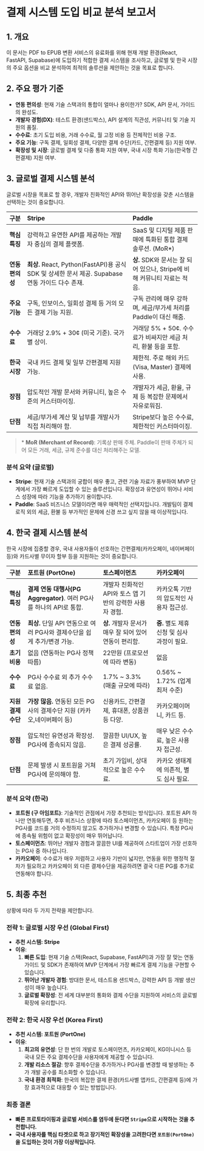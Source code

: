 # 결제 시스템 도입 비교 분석 보고서

## 1. 개요
이 문서는 PDF to EPUB 변환 서비스의 유료화를 위해 현재 개발 환경(React, FastAPI, Supabase)에 도입하기 적합한 결제 시스템을 조사하고, 글로벌 및 한국 시장의 주요 옵션을 비교 분석하여 최적의 솔루션을 제안하는 것을 목표로 합니다.

## 2. 주요 평가 기준
- **연동 편의성**: 현재 기술 스택과의 통합이 얼마나 용이한가? SDK, API 문서, 가이드의 완성도.
- **개발자 경험(DX)**: 테스트 환경(샌드박스), API 설계의 직관성, 커뮤니티 및 기술 지원의 품질.
- **수수료**: 초기 도입 비용, 거래 수수료, 월 고정 비용 등 전체적인 비용 구조.
- **주요 기능**: 구독 결제, 일회성 결제, 다양한 결제 수단(카드, 간편결제 등) 지원 여부.
- **확장성 및 시장**: 글로벌 결제 및 다중 통화 지원 여부, 국내 시장 특화 기능(한국형 간편결제) 지원 여부.

## 3. 글로벌 결제 시스템 분석

글로벌 시장을 목표로 할 경우, 개발자 친화적인 API와 뛰어난 확장성을 갖춘 시스템을 선택하는 것이 중요합니다.

| 구분 | Stripe | Paddle |
| :--- | :--- | :--- |
| **핵심 특징** | 강력하고 유연한 API를 제공하는 개발자 중심의 결제 플랫폼. | SaaS 및 디지털 제품 판매에 특화된 통합 결제 솔루션. (MoR*) |
| **연동 편의성** | **최상.** React, Python(FastAPI)용 공식 SDK 및 상세한 문서 제공. Supabase 연동 가이드 다수 존재. | **상.** SDK와 문서는 잘 되어 있으나, Stripe에 비해 커뮤니티 자료는 적음. |
| **주요 기능** | 구독, 인보이스, 일회성 결제 등 거의 모든 결제 기능 지원. | 구독 관리에 매우 강하며, 세금/부가세 처리를 Paddle이 대신 해줌. |
| **수수료** | 거래당 2.9% + 30¢ (미국 기준). 국가별 상이. | 거래당 5% + 50¢. 수수료가 비싸지만 세금 처리, 환불 등을 포함. |
| **한국 시장** | 국내 카드 결제 및 일부 간편결제 지원 가능. | 제한적. 주로 해외 카드(Visa, Master) 결제에 사용. |
| **장점** | 압도적인 개발 문서와 커뮤니티, 높은 수준의 커스터마이징. | 개발자가 세금, 환율, 규제 등 복잡한 문제에서 자유로워짐. |
| **단점** | 세금/부가세 계산 및 납부를 개발사가 직접 처리해야 함. | Stripe보다 높은 수수료, 제한적인 커스터마이징. |

> \* **MoR (Merchant of Record)**: 기록상 판매 주체. Paddle이 판매 주체가 되어 모든 거래, 세금, 규제 준수를 대신 처리해주는 모델.

### 분석 요약 (글로벌)
- **Stripe**: 현재 기술 스택과의 궁합이 매우 좋고, 관련 기술 자료가 풍부하여 MVP 단계에서 가장 빠르게 도입할 수 있는 솔루션입니다. 확장성과 유연성이 뛰어나 서비스 성장에 따라 기능을 추가하기 용이합니다.
- **Paddle**: SaaS 비즈니스 모델이라면 매우 매력적인 선택지입니다. 개발팀이 결제 로직 외의 세금, 환불 등 부가적인 문제에 신경 쓰고 싶지 않을 때 이상적입니다.

## 4. 한국 결제 시스템 분석

한국 시장에 집중할 경우, 국내 사용자들이 선호하는 간편결제(카카오페이, 네이버페이 등)와 카드사별 무이자 할부 등을 지원하는 것이 중요합니다.

| 구분 | 포트원 (PortOne) | 토스페이먼츠 | 카카오페이 |
| :--- | :--- | :--- | :--- |
| **핵심 특징** | **결제 연동 대행사(PG Aggregator)**. 여러 PG사를 하나의 API로 통합. | 개발자 친화적인 API와 토스 앱 기반의 강력한 사용자 경험. | 카카오톡 기반의 압도적인 사용자 접근성. |
| **연동 편의성** | **최상.** 단일 API 연동으로 여러 PG사와 결제수단을 쉽게 추가/변경 가능. | **상.** 개발자 문서가 매우 잘 되어 있어 연동이 편리함. | **중.** 별도 제휴 신청 및 심사 과정이 필요. |
| **초기 비용** | 없음 (연동하는 PG사 정책 따름) | 22만원 (프로모션에 따라 변동) | 없음 |
| **수수료** | PG사 수수료 외 추가 수수료 없음. | 1.7% ~ 3.3% (매출 규모에 따라) | 0.56% ~ 1.72% (업계 최저 수준) |
| **지원 결제수단** | **가장 많음.** 연동된 모든 PG사의 결제수단 지원 (카카오,네이버페이 등) | 신용카드, 간편결제, 휴대폰, 상품권 등 다양. | 카카오페이머니, 카드 등. |
| **장점** | 압도적인 유연성과 확장성. PG사에 종속되지 않음. | 깔끔한 UI/UX, 높은 결제 성공률. | 매우 낮은 수수료, 높은 사용자 접근성. |
| **단점** | 문제 발생 시 포트원을 거쳐 PG사에 문의해야 함. | 초기 가입비, 상대적으로 높은 수수료. | 카카오 생태계에 의존적, 별도 심사 필요. |

### 분석 요약 (한국)
- **포트원 (구 아임포트)**: 기술적인 관점에서 가장 추천되는 방식입니다. 포트원 API 하나만 연동해두면, 추후 비즈니스 상황에 따라 토스페이먼츠, 카카오페이 등 원하는 PG사를 코드를 거의 수정하지 않고도 추가하거나 변경할 수 있습니다. 특정 PG사에 종속될 위험이 없고 확장성이 매우 뛰어납니다.
- **토스페이먼츠**: 뛰어난 개발자 경험과 깔끔한 UI를 제공하여 스타트업이 가장 선호하는 PG사 중 하나입니다.
- **카카오페이**: 수수료가 매우 저렴하고 사용자 기반이 넓지만, 연동을 위한 행정적 절차가 필요하고 카카오페이 외 다른 결제수단을 제공하려면 결국 다른 PG를 추가로 연동해야 합니다.

## 5. 최종 추천

상황에 따라 두 가지 전략을 제안합니다.

### 전략 1: 글로벌 시장 우선 (Global First)
- **추천 시스템: Stripe**
- **이유**:
    1.  **빠른 도입**: 현재 기술 스택(React, Supabase, FastAPI)과 가장 잘 맞는 연동 가이드 및 SDK가 존재하여 MVP 단계에서 가장 빠르게 결제 기능을 구현할 수 있습니다.
    2.  **뛰어난 개발자 경험**: 방대한 문서, 테스트용 샌드박스, 강력한 API 등 개발 생산성이 매우 높습니다.
    3.  **글로벌 확장성**: 전 세계 대부분의 통화와 결제 수단을 지원하여 서비스의 글로벌 확장에 유리합니다.

### 전략 2: 한국 시장 우선 (Korea First)
- **추천 시스템: 포트원 (PortOne)**
- **이유**:
    1.  **최고의 유연성**: 단 한 번의 개발로 토스페이먼츠, 카카오페이, KG이니시스 등 국내 모든 주요 결제수단을 사용자에게 제공할 수 있습니다.
    2.  **개발 리소스 절감**: 향후 결제수단을 추가하거나 PG사를 변경할 때 발생하는 추가 개발 공수를 최소화할 수 있습니다.
    3.  **국내 환경 최적화**: 한국의 복잡한 결제 환경(카드사별 앱카드, 간편결제 등)에 가장 효과적으로 대응할 수 있는 방법입니다.

### 최종 결론
- **빠른 프로토타이핑과 글로벌 서비스를 염두에 둔다면 `Stripe`으로 시작하는 것을 추천합니다.**
- **국내 사용자를 핵심 타겟으로 하고 장기적인 확장성을 고려한다면 `포트원(PortOne)`을 도입하는 것이 가장 이상적입니다.**
